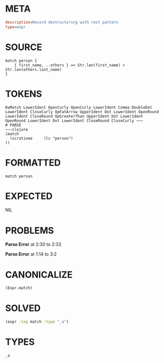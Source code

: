 # META
~~~ini
description=Record destructuring with rest pattern
type=expr
~~~
# SOURCE
~~~roc
match person {
    { first_name, ..others } => Str.len(first_name) > Str.len(others.last_name)
}
~~~
# TOKENS
~~~text
KwMatch LowerIdent OpenCurly OpenCurly LowerIdent Comma DoubleDot LowerIdent CloseCurly OpFatArrow UpperIdent Dot LowerIdent OpenRound LowerIdent CloseRound OpGreaterThan UpperIdent Dot LowerIdent OpenRound LowerIdent Dot LowerIdent CloseRound CloseCurly ~~~
# PARSE
~~~clojure
(match
  (scrutinee     (lc "person")
))
~~~
# FORMATTED
~~~roc
match person
~~~
# EXPECTED
NIL
# PROBLEMS
**Parse Error**
at 2:30 to 2:33

**Parse Error**
at 1:14 to 3:2

# CANONICALIZE
~~~clojure
(Expr.match)
~~~
# SOLVED
~~~clojure
(expr :tag match :type "_a")
~~~
# TYPES
~~~roc
_a
~~~
